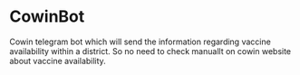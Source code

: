 # CowinBot
Cowin telegram bot which will send the information regarding vaccine availability within a district. So no need to check manuallt on cowin website about vaccine availability.
